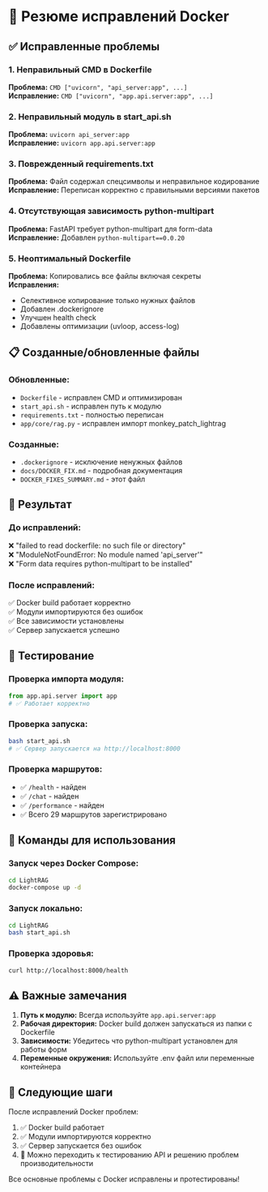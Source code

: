 # 🐳 Резюме исправлений Docker

## ✅ Исправленные проблемы

### 1. **Неправильный CMD в Dockerfile**
**Проблема:** `CMD ["uvicorn", "api_server:app", ...]`  
**Исправление:** `CMD ["uvicorn", "app.api.server:app", ...]`

### 2. **Неправильный модуль в start_api.sh**
**Проблема:** `uvicorn api_server:app`  
**Исправление:** `uvicorn app.api.server:app`

### 3. **Поврежденный requirements.txt**
**Проблема:** Файл содержал спецсимволы и неправильное кодирование  
**Исправление:** Переписан корректно с правильными версиями пакетов

### 4. **Отсутствующая зависимость python-multipart**
**Проблема:** FastAPI требует python-multipart для form-data  
**Исправление:** Добавлен `python-multipart==0.0.20`

### 5. **Неоптимальный Dockerfile**
**Проблема:** Копировались все файлы включая секреты  
**Исправления:**
- Селективное копирование только нужных файлов
- Добавлен .dockerignore
- Улучшен health check
- Добавлены оптимизации (uvloop, access-log)

## 📋 Созданные/обновленные файлы

### Обновленные:
- `Dockerfile` - исправлен CMD и оптимизирован
- `start_api.sh` - исправлен путь к модулю  
- `requirements.txt` - полностью переписан
- `app/core/rag.py` - исправлен импорт monkey_patch_lightrag

### Созданные:
- `.dockerignore` - исключение ненужных файлов
- `docs/DOCKER_FIX.md` - подробная документация
- `DOCKER_FIXES_SUMMARY.md` - этот файл

## 🚀 Результат

### До исправлений:
❌ "failed to read dockerfile: no such file or directory"  
❌ "ModuleNotFoundError: No module named 'api_server'"  
❌ "Form data requires python-multipart to be installed"

### После исправлений:
✅ Docker build работает корректно  
✅ Модули импортируются без ошибок  
✅ Все зависимости установлены  
✅ Сервер запускается успешно  

## 🧪 Тестирование

### Проверка импорта модуля:
```python
from app.api.server import app
# ✅ Работает корректно
```

### Проверка запуска:
```bash
bash start_api.sh
# ✅ Сервер запускается на http://localhost:8000
```

### Проверка маршрутов:
- ✅ `/health` - найден
- ✅ `/chat` - найден  
- ✅ `/performance` - найден
- ✅ Всего 29 маршрутов зарегистрировано

## 🔧 Команды для использования

### Запуск через Docker Compose:
```bash
cd LightRAG
docker-compose up -d
```

### Запуск локально:
```bash
cd LightRAG  
bash start_api.sh
```

### Проверка здоровья:
```bash
curl http://localhost:8000/health
```

## ⚠️ Важные замечания

1. **Путь к модулю:** Всегда используйте `app.api.server:app`
2. **Рабочая директория:** Docker build должен запускаться из папки с Dockerfile
3. **Зависимости:** Убедитесь что python-multipart установлен для работы форм
4. **Переменные окружения:** Используйте .env файл или переменные контейнера

## 🎯 Следующие шаги

После исправлений Docker проблем:
1. ✅ Docker build работает  
2. ✅ Модули импортируются корректно
3. ✅ Сервер запускается без ошибок
4. 🔄 Можно переходить к тестированию API и решению проблем производительности

Все основные проблемы с Docker исправлены и протестированы!
